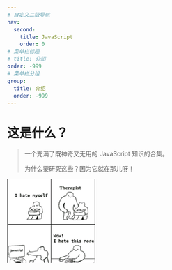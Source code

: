 ```yaml
---
# 自定义二级导航
nav:
  second:
    title: JavaScript
    order: 0
# 菜单栏标题
# title: 介绍
order: -999
# 菜单栏分组
group:
  title: 介绍
  order: -999
---
```


# 这是什么？

> 一个充满了既神奇又无用的 JavaScript 知识的合集。
>
> 为什么要研究这些？因为它就在那儿呀！

<img src="https://raw.githubusercontent.com/chuenwei0129/my-picgo-repo/master/me/F2Gacz4WkAAQZuh.jpeg" width="40%" alt="javascript"/>
